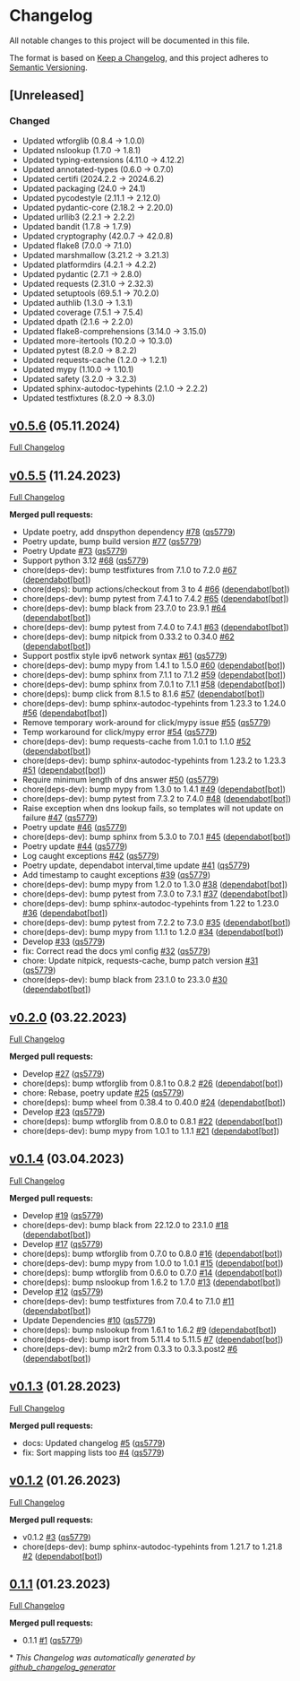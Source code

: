 # Changelog

All notable changes to this project will be documented in this file.

The format is based on [Keep a Changelog](https://keepachangelog.com/en/1.1.0/),
and this project adheres to [Semantic Versioning](https://semver.org/spec/v2.0.0.html).

## [Unreleased]

### Changed

- Updated wtforglib (0.8.4 -> 1.0.0)
- Updated nslookup (1.7.0 -> 1.8.1)
- Updated typing-extensions (4.11.0 -> 4.12.2)
- Updated annotated-types (0.6.0 -> 0.7.0)
- Updated certifi (2024.2.2 -> 2024.6.2)
- Updated packaging (24.0 -> 24.1)
- Updated pycodestyle (2.11.1 -> 2.12.0)
- Updated pydantic-core (2.18.2 -> 2.20.0)
- Updated urllib3 (2.2.1 -> 2.2.2)
- Updated bandit (1.7.8 -> 1.7.9)
- Updated cryptography (42.0.7 -> 42.0.8)
- Updated flake8 (7.0.0 -> 7.1.0)
- Updated marshmallow (3.21.2 -> 3.21.3)
- Updated platformdirs (4.2.1 -> 4.2.2)
- Updated pydantic (2.7.1 -> 2.8.0)
- Updated requests (2.31.0 -> 2.32.3)
- Updated setuptools (69.5.1 -> 70.2.0)
- Updated authlib (1.3.0 -> 1.3.1)
- Updated coverage (7.5.1 -> 7.5.4)
- Updated dpath (2.1.6 -> 2.2.0)
- Updated flake8-comprehensions (3.14.0 -> 3.15.0)
- Updated more-itertools (10.2.0 -> 10.3.0)
- Updated pytest (8.2.0 -> 8.2.2)
- Updated requests-cache (1.2.0 -> 1.2.1)
- Updated mypy (1.10.0 -> 1.10.1)
- Updated safety (3.2.0 -> 3.2.3)
- Updated sphinx-autodoc-typehints (2.1.0 -> 2.2.2)
- Updated testfixtures (8.2.0 -> 8.3.0)

## [v0.5.6](https://github.com/wtfo-guru/dynaddrmgr/tree/v0.5.6) (05.11.2024)

[Full Changelog](https://github.com/wtfo-guru/dynaddrmgr/compare/v0.5.5...v0.5.6)

## [v0.5.5](https://github.com/wtfo-guru/dynaddrmgr/tree/v0.5.5) (11.24.2023)

[Full Changelog](https://github.com/wtfo-guru/dynaddrmgr/compare/v0.2.0...v0.5.5)

**Merged pull requests:**

- Update poetry, add dnspython dependency [\#78](https://github.com/wtfo-guru/dynaddrmgr/pull/78) ([qs5779](https://github.com/qs5779))
- Poetry update, bump build version [\#77](https://github.com/wtfo-guru/dynaddrmgr/pull/77) ([qs5779](https://github.com/qs5779))
- Poetry Update [\#73](https://github.com/wtfo-guru/dynaddrmgr/pull/73) ([qs5779](https://github.com/qs5779))
- Support python 3.12 [\#68](https://github.com/wtfo-guru/dynaddrmgr/pull/68) ([qs5779](https://github.com/qs5779))
- chore\(deps-dev\): bump testfixtures from 7.1.0 to 7.2.0 [\#67](https://github.com/wtfo-guru/dynaddrmgr/pull/67) ([dependabot[bot]](https://github.com/apps/dependabot))
- chore\(deps\): bump actions/checkout from 3 to 4 [\#66](https://github.com/wtfo-guru/dynaddrmgr/pull/66) ([dependabot[bot]](https://github.com/apps/dependabot))
- chore\(deps-dev\): bump pytest from 7.4.1 to 7.4.2 [\#65](https://github.com/wtfo-guru/dynaddrmgr/pull/65) ([dependabot[bot]](https://github.com/apps/dependabot))
- chore\(deps-dev\): bump black from 23.7.0 to 23.9.1 [\#64](https://github.com/wtfo-guru/dynaddrmgr/pull/64) ([dependabot[bot]](https://github.com/apps/dependabot))
- chore\(deps-dev\): bump pytest from 7.4.0 to 7.4.1 [\#63](https://github.com/wtfo-guru/dynaddrmgr/pull/63) ([dependabot[bot]](https://github.com/apps/dependabot))
- chore\(deps-dev\): bump nitpick from 0.33.2 to 0.34.0 [\#62](https://github.com/wtfo-guru/dynaddrmgr/pull/62) ([dependabot[bot]](https://github.com/apps/dependabot))
- Support postfix style ipv6 network syntax [\#61](https://github.com/wtfo-guru/dynaddrmgr/pull/61) ([qs5779](https://github.com/qs5779))
- chore\(deps-dev\): bump mypy from 1.4.1 to 1.5.0 [\#60](https://github.com/wtfo-guru/dynaddrmgr/pull/60) ([dependabot[bot]](https://github.com/apps/dependabot))
- chore\(deps-dev\): bump sphinx from 7.1.1 to 7.1.2 [\#59](https://github.com/wtfo-guru/dynaddrmgr/pull/59) ([dependabot[bot]](https://github.com/apps/dependabot))
- chore\(deps-dev\): bump sphinx from 7.0.1 to 7.1.1 [\#58](https://github.com/wtfo-guru/dynaddrmgr/pull/58) ([dependabot[bot]](https://github.com/apps/dependabot))
- chore\(deps\): bump click from 8.1.5 to 8.1.6 [\#57](https://github.com/wtfo-guru/dynaddrmgr/pull/57) ([dependabot[bot]](https://github.com/apps/dependabot))
- chore\(deps-dev\): bump sphinx-autodoc-typehints from 1.23.3 to 1.24.0 [\#56](https://github.com/wtfo-guru/dynaddrmgr/pull/56) ([dependabot[bot]](https://github.com/apps/dependabot))
- Remove temporary work-around for click/mypy issue [\#55](https://github.com/wtfo-guru/dynaddrmgr/pull/55) ([qs5779](https://github.com/qs5779))
- Temp workaround for click/mypy error [\#54](https://github.com/wtfo-guru/dynaddrmgr/pull/54) ([qs5779](https://github.com/qs5779))
- chore\(deps-dev\): bump requests-cache from 1.0.1 to 1.1.0 [\#52](https://github.com/wtfo-guru/dynaddrmgr/pull/52) ([dependabot[bot]](https://github.com/apps/dependabot))
- chore\(deps-dev\): bump sphinx-autodoc-typehints from 1.23.2 to 1.23.3 [\#51](https://github.com/wtfo-guru/dynaddrmgr/pull/51) ([dependabot[bot]](https://github.com/apps/dependabot))
- Require minimum length of dns answer [\#50](https://github.com/wtfo-guru/dynaddrmgr/pull/50) ([qs5779](https://github.com/qs5779))
- chore\(deps-dev\): bump mypy from 1.3.0 to 1.4.1 [\#49](https://github.com/wtfo-guru/dynaddrmgr/pull/49) ([dependabot[bot]](https://github.com/apps/dependabot))
- chore\(deps-dev\): bump pytest from 7.3.2 to 7.4.0 [\#48](https://github.com/wtfo-guru/dynaddrmgr/pull/48) ([dependabot[bot]](https://github.com/apps/dependabot))
- Raise exception when dns lookup fails, so templates will not update on failure [\#47](https://github.com/wtfo-guru/dynaddrmgr/pull/47) ([qs5779](https://github.com/qs5779))
- Poetry update [\#46](https://github.com/wtfo-guru/dynaddrmgr/pull/46) ([qs5779](https://github.com/qs5779))
- chore\(deps-dev\): bump sphinx from 5.3.0 to 7.0.1 [\#45](https://github.com/wtfo-guru/dynaddrmgr/pull/45) ([dependabot[bot]](https://github.com/apps/dependabot))
- Poetry update [\#44](https://github.com/wtfo-guru/dynaddrmgr/pull/44) ([qs5779](https://github.com/qs5779))
- Log caught exceptions [\#42](https://github.com/wtfo-guru/dynaddrmgr/pull/42) ([qs5779](https://github.com/qs5779))
- Poetry update, dependabot interval,time update [\#41](https://github.com/wtfo-guru/dynaddrmgr/pull/41) ([qs5779](https://github.com/qs5779))
- Add timestamp to caught exceptions [\#39](https://github.com/wtfo-guru/dynaddrmgr/pull/39) ([qs5779](https://github.com/qs5779))
- chore\(deps-dev\): bump mypy from 1.2.0 to 1.3.0 [\#38](https://github.com/wtfo-guru/dynaddrmgr/pull/38) ([dependabot[bot]](https://github.com/apps/dependabot))
- chore\(deps-dev\): bump pytest from 7.3.0 to 7.3.1 [\#37](https://github.com/wtfo-guru/dynaddrmgr/pull/37) ([dependabot[bot]](https://github.com/apps/dependabot))
- chore\(deps-dev\): bump sphinx-autodoc-typehints from 1.22 to 1.23.0 [\#36](https://github.com/wtfo-guru/dynaddrmgr/pull/36) ([dependabot[bot]](https://github.com/apps/dependabot))
- chore\(deps-dev\): bump pytest from 7.2.2 to 7.3.0 [\#35](https://github.com/wtfo-guru/dynaddrmgr/pull/35) ([dependabot[bot]](https://github.com/apps/dependabot))
- chore\(deps-dev\): bump mypy from 1.1.1 to 1.2.0 [\#34](https://github.com/wtfo-guru/dynaddrmgr/pull/34) ([dependabot[bot]](https://github.com/apps/dependabot))
- Develop [\#33](https://github.com/wtfo-guru/dynaddrmgr/pull/33) ([qs5779](https://github.com/qs5779))
- fix: Correct read the docs yml config [\#32](https://github.com/wtfo-guru/dynaddrmgr/pull/32) ([qs5779](https://github.com/qs5779))
- chore: Update nitpick, requests-cache, bump patch version [\#31](https://github.com/wtfo-guru/dynaddrmgr/pull/31) ([qs5779](https://github.com/qs5779))
- chore\(deps-dev\): bump black from 23.1.0 to 23.3.0 [\#30](https://github.com/wtfo-guru/dynaddrmgr/pull/30) ([dependabot[bot]](https://github.com/apps/dependabot))

## [v0.2.0](https://github.com/wtfo-guru/dynaddrmgr/tree/v0.2.0) (03.22.2023)

[Full Changelog](https://github.com/wtfo-guru/dynaddrmgr/compare/v0.1.4...v0.2.0)

**Merged pull requests:**

- Develop [\#27](https://github.com/wtfo-guru/dynaddrmgr/pull/27) ([qs5779](https://github.com/qs5779))
- chore\(deps\): bump wtforglib from 0.8.1 to 0.8.2 [\#26](https://github.com/wtfo-guru/dynaddrmgr/pull/26) ([dependabot[bot]](https://github.com/apps/dependabot))
- chore: Rebase, poetry update [\#25](https://github.com/wtfo-guru/dynaddrmgr/pull/25) ([qs5779](https://github.com/qs5779))
- chore\(deps\): bump wheel from 0.38.4 to 0.40.0 [\#24](https://github.com/wtfo-guru/dynaddrmgr/pull/24) ([dependabot[bot]](https://github.com/apps/dependabot))
- Develop [\#23](https://github.com/wtfo-guru/dynaddrmgr/pull/23) ([qs5779](https://github.com/qs5779))
- chore\(deps\): bump wtforglib from 0.8.0 to 0.8.1 [\#22](https://github.com/wtfo-guru/dynaddrmgr/pull/22) ([dependabot[bot]](https://github.com/apps/dependabot))
- chore\(deps-dev\): bump mypy from 1.0.1 to 1.1.1 [\#21](https://github.com/wtfo-guru/dynaddrmgr/pull/21) ([dependabot[bot]](https://github.com/apps/dependabot))

## [v0.1.4](https://github.com/wtfo-guru/dynaddrmgr/tree/v0.1.4) (03.04.2023)

[Full Changelog](https://github.com/wtfo-guru/dynaddrmgr/compare/v0.1.3...v0.1.4)

**Merged pull requests:**

- Develop [\#19](https://github.com/wtfo-guru/dynaddrmgr/pull/19) ([qs5779](https://github.com/qs5779))
- chore\(deps-dev\): bump black from 22.12.0 to 23.1.0 [\#18](https://github.com/wtfo-guru/dynaddrmgr/pull/18) ([dependabot[bot]](https://github.com/apps/dependabot))
- Develop [\#17](https://github.com/wtfo-guru/dynaddrmgr/pull/17) ([qs5779](https://github.com/qs5779))
- chore\(deps\): bump wtforglib from 0.7.0 to 0.8.0 [\#16](https://github.com/wtfo-guru/dynaddrmgr/pull/16) ([dependabot[bot]](https://github.com/apps/dependabot))
- chore\(deps-dev\): bump mypy from 1.0.0 to 1.0.1 [\#15](https://github.com/wtfo-guru/dynaddrmgr/pull/15) ([dependabot[bot]](https://github.com/apps/dependabot))
- chore\(deps\): bump wtforglib from 0.6.0 to 0.7.0 [\#14](https://github.com/wtfo-guru/dynaddrmgr/pull/14) ([dependabot[bot]](https://github.com/apps/dependabot))
- chore\(deps\): bump nslookup from 1.6.2 to 1.7.0 [\#13](https://github.com/wtfo-guru/dynaddrmgr/pull/13) ([dependabot[bot]](https://github.com/apps/dependabot))
- Develop [\#12](https://github.com/wtfo-guru/dynaddrmgr/pull/12) ([qs5779](https://github.com/qs5779))
- chore\(deps-dev\): bump testfixtures from 7.0.4 to 7.1.0 [\#11](https://github.com/wtfo-guru/dynaddrmgr/pull/11) ([dependabot[bot]](https://github.com/apps/dependabot))
- Update Dependencies [\#10](https://github.com/wtfo-guru/dynaddrmgr/pull/10) ([qs5779](https://github.com/qs5779))
- chore\(deps\): bump nslookup from 1.6.1 to 1.6.2 [\#9](https://github.com/wtfo-guru/dynaddrmgr/pull/9) ([dependabot[bot]](https://github.com/apps/dependabot))
- chore\(deps-dev\): bump isort from 5.11.4 to 5.11.5 [\#7](https://github.com/wtfo-guru/dynaddrmgr/pull/7) ([dependabot[bot]](https://github.com/apps/dependabot))
- chore\(deps-dev\): bump m2r2 from 0.3.3 to 0.3.3.post2 [\#6](https://github.com/wtfo-guru/dynaddrmgr/pull/6) ([dependabot[bot]](https://github.com/apps/dependabot))

## [v0.1.3](https://github.com/wtfo-guru/dynaddrmgr/tree/v0.1.3) (01.28.2023)

[Full Changelog](https://github.com/wtfo-guru/dynaddrmgr/compare/v0.1.2...v0.1.3)

**Merged pull requests:**

- docs: Updated changelog [\#5](https://github.com/wtfo-guru/dynaddrmgr/pull/5) ([qs5779](https://github.com/qs5779))
- fix: Sort mapping lists too [\#4](https://github.com/wtfo-guru/dynaddrmgr/pull/4) ([qs5779](https://github.com/qs5779))

## [v0.1.2](https://github.com/wtfo-guru/dynaddrmgr/tree/v0.1.2) (01.26.2023)

[Full Changelog](https://github.com/wtfo-guru/dynaddrmgr/compare/0.1.1...v0.1.2)

**Merged pull requests:**

- v0.1.2 [\#3](https://github.com/wtfo-guru/dynaddrmgr/pull/3) ([qs5779](https://github.com/qs5779))
- chore\(deps-dev\): bump sphinx-autodoc-typehints from 1.21.7 to 1.21.8 [\#2](https://github.com/wtfo-guru/dynaddrmgr/pull/2) ([dependabot[bot]](https://github.com/apps/dependabot))

## [0.1.1](https://github.com/wtfo-guru/dynaddrmgr/tree/0.1.1) (01.23.2023)

[Full Changelog](https://github.com/wtfo-guru/dynaddrmgr/compare/bc48555795adff945b77471685154a828d27de21...0.1.1)

**Merged pull requests:**

- 0.1.1 [\#1](https://github.com/wtfo-guru/dynaddrmgr/pull/1) ([qs5779](https://github.com/qs5779))

\* *This Changelog was automatically generated by [github_changelog_generator](https://github.com/github-changelog-generator/github-changelog-generator)*
